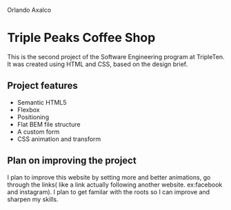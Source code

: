 Orlando Axalco

# Triple Peaks Coffee Shop

This is the second project of the Software Engineering program at TripleTen. It was created using HTML and CSS, based on the design brief.

## Project features

- Semantic HTML5
- Flexbox
- Positioning
- Flat BEM file structure
- A custom form
- CSS animation and transform

## Plan on improving the project

I plan to improve this website by setting more and better animations, go through the links( like a link actually following another website. ex:facebook and instagram). I plan to get familar with the roots so I can improve and sharpen my skills.
